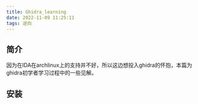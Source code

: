 ```yaml
---
title: Ghidra_learning
date: 2022-11-09 11:25:11
tags: 逆向
---
```

## 简介
因为在IDA在archlinux上的支持并不好，所以这边想投入ghidra的怀抱，本篇为ghidra初学者学习过程中的一些见解。

## 安装
